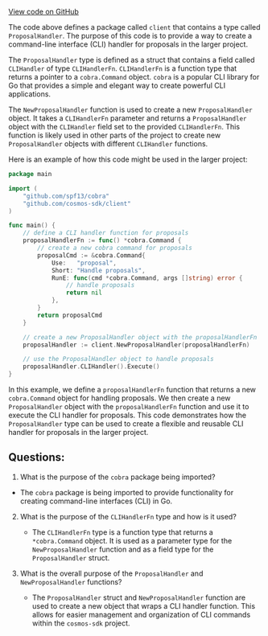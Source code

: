 [View code on GitHub](https://github.com/cosmos/cosmos-sdk.git/x/gov/client/proposal_handler.go)

The code above defines a package called `client` that contains a type called `ProposalHandler`. The purpose of this code is to provide a way to create a command-line interface (CLI) handler for proposals in the larger project. 

The `ProposalHandler` type is defined as a struct that contains a field called `CLIHandler` of type `CLIHandlerFn`. `CLIHandlerFn` is a function type that returns a pointer to a `cobra.Command` object. `cobra` is a popular CLI library for Go that provides a simple and elegant way to create powerful CLI applications.

The `NewProposalHandler` function is used to create a new `ProposalHandler` object. It takes a `CLIHandlerFn` parameter and returns a `ProposalHandler` object with the `CLIHandler` field set to the provided `CLIHandlerFn`. This function is likely used in other parts of the project to create new `ProposalHandler` objects with different `CLIHandler` functions.

Here is an example of how this code might be used in the larger project:

```go
package main

import (
	"github.com/spf13/cobra"
	"github.com/cosmos-sdk/client"
)

func main() {
	// define a CLI handler function for proposals
	proposalHandlerFn := func() *cobra.Command {
		// create a new cobra command for proposals
		proposalCmd := &cobra.Command{
			Use:   "proposal",
			Short: "Handle proposals",
			RunE: func(cmd *cobra.Command, args []string) error {
				// handle proposals
				return nil
			},
		}
		return proposalCmd
	}

	// create a new ProposalHandler object with the proposalHandlerFn
	proposalHandler := client.NewProposalHandler(proposalHandlerFn)

	// use the ProposalHandler object to handle proposals
	proposalHandler.CLIHandler().Execute()
}
```

In this example, we define a `proposalHandlerFn` function that returns a new `cobra.Command` object for handling proposals. We then create a new `ProposalHandler` object with the `proposalHandlerFn` function and use it to execute the CLI handler for proposals. This code demonstrates how the `ProposalHandler` type can be used to create a flexible and reusable CLI handler for proposals in the larger project.
## Questions: 
 1. What is the purpose of the `cobra` package being imported?
   - The `cobra` package is being imported to provide functionality for creating command-line interfaces (CLI) in Go.

2. What is the purpose of the `CLIHandlerFn` type and how is it used?
   - The `CLIHandlerFn` type is a function type that returns a `*cobra.Command` object. It is used as a parameter type for the `NewProposalHandler` function and as a field type for the `ProposalHandler` struct.

3. What is the overall purpose of the `ProposalHandler` and `NewProposalHandler` functions?
   - The `ProposalHandler` struct and `NewProposalHandler` function are used to create a new object that wraps a CLI handler function. This allows for easier management and organization of CLI commands within the `cosmos-sdk` project.